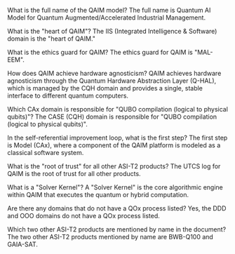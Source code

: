 What is the full name of the QAIM model?
The full name is Quantum AI Model for Quantum Augmented/Accelerated Industrial Management.

What is the "heart of QAIM"?
The IIS (Integrated Intelligence & Software) domain is the "heart of QAIM."

What is the ethics guard for QAIM?
The ethics guard for QAIM is "MAL-EEM".

How does QAIM achieve hardware agnosticism?
QAIM achieves hardware agnosticism through the Quantum Hardware Abstraction Layer (Q-HAL), which is managed by the CQH domain and provides a single, stable interface to different quantum computers.

Which CAx domain is responsible for "QUBO compilation (logical to physical qubits)"?
The CASE (CQH) domain is responsible for "QUBO compilation (logical to physical qubits)".

In the self-referential improvement loop, what is the first step?
The first step is Model (CAx), where a component of the QAIM platform is modeled as a classical software system.

What is the "root of trust" for all other ASI-T2 products?
The UTCS log for QAIM is the root of trust for all other products.

What is a "Solver Kernel"?
A "Solver Kernel" is the core algorithmic engine within QAIM that executes the quantum or hybrid computation.

Are there any domains that do not have a QOx process listed?
Yes, the DDD and OOO domains do not have a QOx process listed.

Which two other ASI-T2 products are mentioned by name in the document?
The two other ASI-T2 products mentioned by name are BWB-Q100 and GAIA-SAT.
